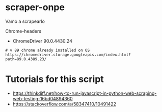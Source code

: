 # scraper-onpe

Vamo a scrapearlo


Chrome-headers 

- ChromeDriver 90.0.4430.24

```
# v 89 chrome already installed on OS
https://chromedriver.storage.googleapis.com/index.html?path=89.0.4389.23/
```


# Tutorials for this script

- https://thinkdiff.net/how-to-run-javascript-in-python-web-scraping-web-testing-16bd04894360
- https://stackoverflow.com/a/58347410/10491422